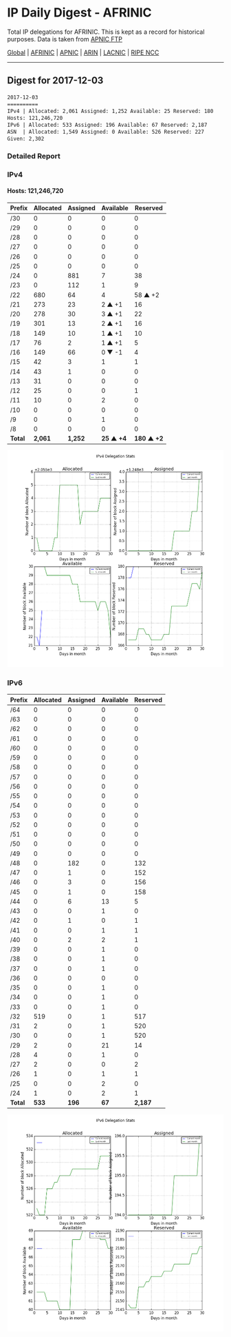 # IP Daily Digest - AFRINIC

Total IP delegations for AFRINIC. This is kept as a record for historical purposes. Data is taken from [APNIC FTP](https://ftp.apnic.net/)

[Global](https://github.com/csmets/IP-Daily-Digest) | [AFRINIC](https://github.com/csmets/IP-Daily-Digest/tree/master/archives/AFRINIC) | [APNIC](https://github.com/csmets/IP-Daily-Digest/tree/master/archives/APNIC) | [ARIN](https://github.com/csmets/IP-Daily-Digest/tree/master/archives/ARIN) | [LACNIC](https://github.com/csmets/IP-Daily-Digest/tree/master/archives/LACNIC) | [RIPE NCC](https://github.com/csmets/IP-Daily-Digest/tree/master/archives/RIPE_NCC)

---

## Digest for 2017-12-03
```
2017-12-03
==========
IPv4 | Allocated: 2,061 Assigned: 1,252 Available: 25 Reserved: 180 Hosts: 121,246,720
IPv6 | Allocated: 533 Assigned: 196 Available: 67 Reserved: 2,187
ASN  | Allocated: 1,549 Assigned: 0 Available: 526 Reserved: 227 Given: 2,302
```

### Detailed Report

### IPv4

#### Hosts: **121,246,720**

| Prefix | Allocated | Assigned | Available | Reserved |
| ----- | ----- | ----- | ----- | ----- |
| /30 | 0 | 0 | 0 | 0 |
| /29 | 0 | 0 | 0 | 0 |
| /28 | 0 | 0 | 0 | 0 |
| /27 | 0 | 0 | 0 | 0 |
| /26 | 0 | 0 | 0 | 0 |
| /25 | 0 | 0 | 0 | 0 |
| /24 | 0 | 881 | 7 | 38 |
| /23 | 0 | 112 | 1 | 9 |
| /22 | 680 | 64 | 4 | 58 ▲ +2 |
| /21 | 273 | 23 | 2 ▲ +1 | 16 |
| /20 | 278 | 30 | 3 ▲ +1 | 22 |
| /19 | 301 | 13 | 2 ▲ +1 | 16 |
| /18 | 149 | 10 | 1 ▲ +1 | 10 |
| /17 | 76 | 2 | 1 ▲ +1 | 5 |
| /16 | 149 | 66 | 0 ▼ -1 | 4 |
| /15 | 42 | 3 | 1 | 1 |
| /14 | 43 | 1 | 0 | 0 |
| /13 | 31 | 0 | 0 | 0 |
| /12 | 25 | 0 | 0 | 1 |
| /11 | 10 | 0 | 2 | 0 |
| /10 | 0 | 0 | 0 | 0 |
| /9 | 0 | 0 | 1 | 0 |
| /8 | 0 | 0 | 0 | 0 |
| **Total** | **2,061** | **1,252** | **25 ▲ +4** | **180 ▲ +2** |

![ipv4-stats](ipv4-figure.png)

### IPv6

| Prefix | Allocated | Assigned | Available | Reserved |
| ----- | ----- | ----- | ----- | ----- |
| /64 | 0 | 0 | 0 | 0 |
| /63 | 0 | 0 | 0 | 0 |
| /62 | 0 | 0 | 0 | 0 |
| /61 | 0 | 0 | 0 | 0 |
| /60 | 0 | 0 | 0 | 0 |
| /59 | 0 | 0 | 0 | 0 |
| /58 | 0 | 0 | 0 | 0 |
| /57 | 0 | 0 | 0 | 0 |
| /56 | 0 | 0 | 0 | 0 |
| /55 | 0 | 0 | 0 | 0 |
| /54 | 0 | 0 | 0 | 0 |
| /53 | 0 | 0 | 0 | 0 |
| /52 | 0 | 0 | 0 | 0 |
| /51 | 0 | 0 | 0 | 0 |
| /50 | 0 | 0 | 0 | 0 |
| /49 | 0 | 0 | 0 | 0 |
| /48 | 0 | 182 | 0 | 132 |
| /47 | 0 | 1 | 0 | 152 |
| /46 | 0 | 3 | 0 | 156 |
| /45 | 0 | 1 | 0 | 158 |
| /44 | 0 | 6 | 13 | 5 |
| /43 | 0 | 0 | 1 | 0 |
| /42 | 0 | 1 | 0 | 1 |
| /41 | 0 | 0 | 1 | 1 |
| /40 | 0 | 2 | 2 | 1 |
| /39 | 0 | 0 | 1 | 0 |
| /38 | 0 | 0 | 1 | 0 |
| /37 | 0 | 0 | 1 | 0 |
| /36 | 0 | 0 | 0 | 0 |
| /35 | 0 | 0 | 1 | 0 |
| /34 | 0 | 0 | 1 | 0 |
| /33 | 0 | 0 | 1 | 0 |
| /32 | 519 | 0 | 1 | 517 |
| /31 | 2 | 0 | 1 | 520 |
| /30 | 0 | 0 | 1 | 520 |
| /29 | 2 | 0 | 21 | 14 |
| /28 | 4 | 0 | 1 | 0 |
| /27 | 2 | 0 | 0 | 2 |
| /26 | 1 | 0 | 1 | 1 |
| /25 | 0 | 0 | 2 | 0 |
| /24 | 1 | 0 | 2 | 1 |
| **Total** | **533** | **196** | **67** | **2,187** |

![ipv6-stats](ipv6-figure.png)